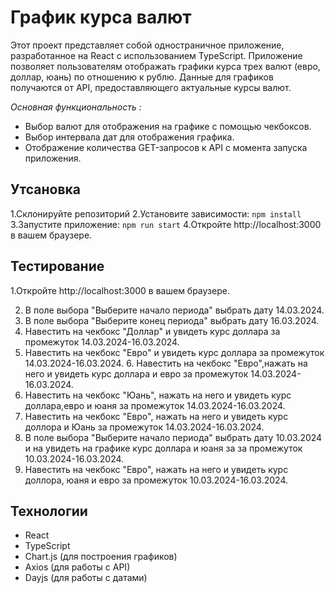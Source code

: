 # График курса валют

Этот проект представляет собой одностраничное приложение, разработанное на React с использованием TypeScript. Приложение позволяет пользователям отображать графики курса трех валют (евро, доллар, юань) по отношению к рублю. Данные для графиков получаются от API, предоставляющего актуальные курсы валют.

_Основная функциональность :_

- Выбор валют для отображения на графике с помощью чекбоксов.
- Выбор интервала дат для отображения графика.
- Отображение количества GET-запросов к API с момента запуска приложения.

## Утсановка

1.Склонируйте репозиторий
2.Установите зависимости:
`npm install`
3.Запустите приложение:
`npm run start`
4.Откройте http://localhost:3000 в вашем браузере.

## Тестирование

1.Откройте http://localhost:3000 в вашем браузере.

2. В поле выбора "Выберите начало периода" выбрать дату 14.03.2024.
3. В поле выбора "Выберите конец периода" выбрать дату 16.03.2024.
4. Навестить на чекбокс "Доллар" и увидеть курс доллара за промежуток 14.03.2024-16.03.2024.
5. Навестить на чекбокс "Евро" и увидеть курс доллара за промежуток 14.03.2024-16.03.2024. 6. Навестить на чекбокс "Евро",нажать на него и увидеть курс доллара и евро за промежуток 14.03.2024-16.03.2024.
6. Навестить на чекбокс "Юань", нажать на него и увидеть курс доллара,евро и юаня за промежуток 14.03.2024-16.03.2024.
7. Навестить на чекбокс "Евро", нажать на него и увидеть курс доллора и Юань за промежуток 14.03.2024-16.03.2024.
8. В поле выбора "Выберите начало периода" выбрать дату 10.03.2024 и на увидеть на графике курс доллара и юаня за за промежуток 10.03.2024-16.03.2024.
9. Навестить на чекбокс "Евро", нажать на него и увидеть курс доллора, юаня и евро за промежуток 10.03.2024-16.03.2024.

## Технологии

- React
- TypeScript
- Chart.js (для построения графиков)
- Axios (для работы с API)
- Dayjs (для работы с датами)
